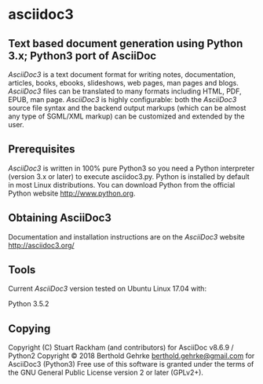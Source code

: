 # asciidoc3
## Text based document generation using Python 3.x; Python3 port of AsciiDoc

*AsciiDoc3* is a text document format for writing notes, documentation, articles, books,
ebooks, slideshows, web pages, man pages and blogs. *AsciiDoc3* files can be translated to many
formats including HTML, PDF, EPUB, man page.
*AsciiDoc3* is highly configurable: both the *AsciiDoc3* source file syntax and the backend output markups
(which can be almost any type of SGML/XML markup) can be customized and extended by the user.

## Prerequisites
*AsciiDoc3* is written in 100% pure Python3 so you need a Python interpreter (version 3.x or later) to execute asciidoc3.py.
Python is installed by default in most Linux distributions. You can download Python from the official Python website
http://www.python.org.

## Obtaining AsciiDoc3
Documentation and installation instructions are on the *AsciiDoc3* website http://asciidoc3.org/

## Tools
Current *AsciiDoc3* version tested on Ubuntu Linux 17.04 with:

Python 3.5.2

## Copying
Copyright (C) Stuart Rackham
(and contributors) for AsciiDoc v8.6.9 / Python2
Copyright © 2018 Berthold Gehrke <berthold.gehrke@gmail.com>
for AsciiDoc3 (Python3)
Free use of this software is granted under the terms of the GNU General Public License version 2 or later (GPLv2+).
